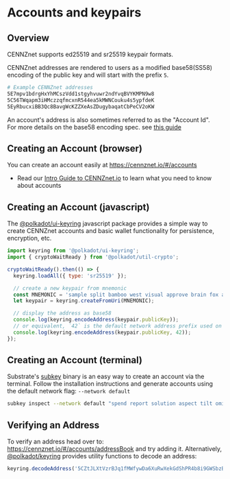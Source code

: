 # Accounts and keypairs

## Overview

CENNZnet supports ed25519 and sr25519 keypair formats.

CENNZnet addresses are rendered to users as a modified base58(SS58) encoding of the public key and will start with the prefix `5`.

```bash
# Example CENNZnet addresses
5E7mpv1bdrgHxYhMCszVdd1stgyhvuwr2ndYvqBVYKMPN9w8
5C56TWqapm3iHMczzqfmcxnR544ea5kMWNCouku4s5ypfdeK
5EyRbucxiBB3Qc8BavgWcKZZXeAsZDugybaqatCbPeCV2oKW
```

An account's address is also sometimes referred to as the "Account Id".  
For more details on the base58 encoding spec. see [this guide](https://github.com/paritytech/substrate/wiki/External-Address-Format-(SS58))

## Creating an Account (browser)
You can create an account easily at https://cennznet.io/#/accounts  
* Read our [Intro Guide to CENNZnet.io](https://medium.com/centrality/using-cennznet-io-ac5a90f9a2cb) to learn what you need to know about accounts

## Creating an Account (javascript)
The [@polkadot/ui-keyring](https://www.npmjs.com/package/@polkadot/ui-keyring) javascript package provides a simple way to create CENNZnet accounts and basic wallet functionality for persistence, encryption, etc.

```js
import keyring from '@polkadot/ui-keyring';
import { cryptoWaitReady } from '@polkadot/util-crypto';

cryptoWaitReady().then(() => {
  keyring.loadAll({ type: 'sr25519' });

  // create a new keypair from mnemonic
  const MNEMONIC = 'sample split bamboo west visual approve brain fox arch impact relief smile';
  let keypair = keyring.createFromUri(MNEMONIC);

  // display the address as base58
  console.log(keyring.encodeAddress(keypair.publicKey));
  // or equivalent, `42` is the default network address prefix used on CENNZnet
  console.log(keyring.encodeAddress(keypair.publicKey, 42));
});
```

## Creating an Account (terminal)

Substrate's [subkey](https://substrate.dev/docs/en/knowledgebase/integrate/subkey) binary is an easy way to create an account via the terminal.
Follow the installation instructions and generate accounts using the default network flag: `--network default`

```bash
subkey inspect --network default "spend report solution aspect tilt omit market cancel what type cave author"
```

## Verifying an Address
To verify an address head over to: https://cennznet.io/#/accounts/addressBook and try adding it.
Alternatively, [@polkadot/keyring](https://www.npmjs.com/package/@polkadot/keyring) provides utility functions to decode an address:

```js
keyring.decodeAddress('5CZtJLXtVzrBJq1fMWfywDa6XuRwXekGdShPR4b8i9GWSbzB');
```
